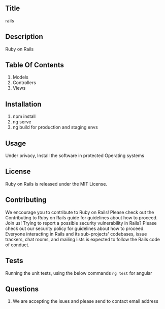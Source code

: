 
  ## Title 
  
  rails
  
  ## Description
  
  Ruby on Rails
  
  ## Table Of Contents
  
  1. Models 
  2. Controllers 
  3. Views
  
  ## Installation
  
  1. npm install
  2. ng serve 
  3. ng build for production and staging envs
  
  ## Usage
  
  Under privacy, Install the software in protected Operating systems
  
  ## License
  
  
Ruby on Rails is released under the MIT License.
  
  ## Contributing
  
  

We encourage you to contribute to Ruby on Rails! Please check out the
Contributing to Ruby on Rails guide for guidelines about how to proceed. Join us!
Trying to report a possible security vulnerability in Rails? Please
check out our security policy for
guidelines about how to proceed.
Everyone interacting in Rails and its sub-projects' codebases, issue trackers, chat rooms, and mailing lists is expected to follow the Rails code of conduct.
  
  ## Tests
  
  Running the unit tests, using the below commands
  `ng test` for angular
  
  ## Questions
  
  1. We are accepting the isues and please send to contact email address
  
  
